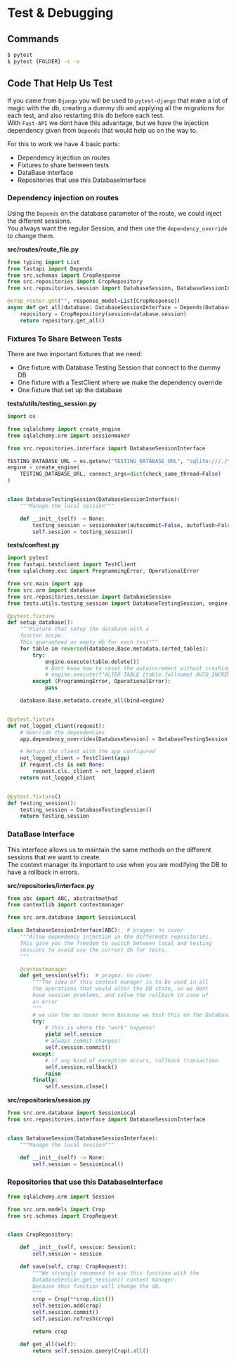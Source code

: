 # Test & Debugging

## Commands
```bash
$ pytest
$ pytest {FOLDER} -s -v 
```

## Code That Help Us Test
If you came from `Django` you will be used to `pytest-django` that make a lot of magic with the db, creating a dummy db and applying all the migrations for each test, and also restarting this db before each test.  
With `Fast-API` we dont have this advantage, but we have the injection dependency given from `Depends` that would help us on the way to.  

For this to work we have 4 basic parts:
- Dependency injection on routes
- Fixtures to share between tests
- DataBase Interface
- Repositories that use this DatabaseInterface

### Dependency injection on routes
Using the `Depends` on the database parameter of the route, we could inject the different sessions.  
You always want the regular Session, and then use the `dependency_override` to change them.  

**src/routes/route_file.py**
```python
from typing import List
from fastapi import Depends
from src.schemas import CropResponse
from src.repositories import CropRepository
from src.repositories.session import DatabaseSession, DatabaseSessionInterface

@crop_router.get("", response_model=List[CropResponse])
async def get_all(database: DatabaseSessionInterface = Depends(DatabaseSession)):
    repository = CropRepository(session=database.session)
    return repository.get_all()
```
### Fixtures To Share Between Tests
There are two important fixtures that we need:
- One fixture with Database Testing Session that connect to the dummy DB
- One fixture with a TestClient where we make the dependency override
- One fixture that set up the database


**tests/utils/testing_session.py**
```python
import os

from sqlalchemy import create_engine
from sqlalchemy.orm import sessionmaker

from src.repositories.interface import DatabaseSessionInterface

TESTING_DATABASE_URL = os.getenv("TESTING_DATABASE_URL", "sqlite:///./test.db")
engine = create_engine(
    TESTING_DATABASE_URL, connect_args=dict(check_same_thread=False)
)


class DatabaseTestingSession(DatabaseSessionInterface):
    """Manage the local session"""

    def __init__(self) -> None:
        testing_session = sessionmaker(autocommit=False, autoflush=False, bind=engine)
        self.session = testing_session()
```

**tests/conftest.py**
```python
import pytest
from fastapi.testclient import TestClient
from sqlalchemy.exc import ProgrammingError, OperationalError

from src.main import app
from src.orm import database
from src.repositories.session import DatabaseSession
from tests.utils.testing_session import DatabaseTestingSession, engine

@pytest.fixture
def setup_database():
    """Fixture that setup the database with a
    functon socpe.
    This guaranteed an empty db for each test"""
    for table in reversed(database.Base.metadata.sorted_tables):
        try:
            engine.execute(table.delete())
            # Dont know how to reset the autoincrement without crashing the db
            # engine.execute(f"ALTER TABLE {table.fullname} AUTO_INCREMENT = 1;")
        except (ProgrammingError, OperationalError):
            pass

    database.Base.metadata.create_all(bind=engine)


@pytest.fixture
def not_logged_client(request):
    # Override the dependencies
    app.dependency_overrides[DatabaseSession] = DatabaseTestingSession

    # Return the client with the app configured
    not_logged_client = TestClient(app)
    if request.cls is not None:
        request.cls._client = not_logged_client
    return not_logged_client


@pytest.fixture()
def testing_session():
    testing_session = DatabaseTestingSession()
    return testing_session
```
### DataBase Interface
This interface allows us to maintain the same methods on the different sessions that we want to create.  
The context manager its important to use when you are modifying the DB to have a rollback in errors. 

**src/repositories/interface.py**
```python
from abc import ABC, abstractmethod
from contextlib import contextmanager

from src.orm.database import SessionLocal

class DatabaseSessionInterface(ABC):  # pragma: no cover
    """Allow dependency injection in the differents repositories.
    This give you the freedom to switch between local and testing
    sessions to avoid use the current db for tests.
    """

    @contextmanager
    def get_session(self):  # pragma: no cover
        """The idea of this context manager is to be used in all
        the operations that would alter the DB state, so we dont
        have session problems, and solve the rollback in case of
        an error
        """
        # we use the no cover here because we test this on the DatabaseTestingSession
        try:
            # this is where the "work" happens!
            yield self.session
            # always commit changes!
            self.session.commit()
        except:
            # if any kind of exception occurs, rollback transaction
            self.session.rollback()
            raise
        finally:
            self.session.close()
```

**src/repositories/session.py**
```python
from src.orm.database import SessionLocal
from src.repositories.interface import DatabaseSessionInterface


class DatabaseSession(DatabaseSessionInterface):
    """Manage the local session"""

    def __init__(self) -> None:
        self.session = SessionLocal()
```
### Repositories that use this DatabaseInterface
```python
from sqlalchemy.orm import Session

from src.orm.models import Crop
from src.schemas import CropRequest


class CropRepository:

    def __init__(self, session: Session):
        self.session = session

    def save(self, crop: CropRequest):
        """We strongly recomend to use this function with the
        DatabaseSession.get_session() context manager.
        Because this function will change the db.
        """
        crop = Crop(**crop.dict())
        self.session.add(crop)
        self.session.commit()
        self.session.refresh(crop)

        return crop

    def get_all(self):
        return self.session.query(Crop).all()
```